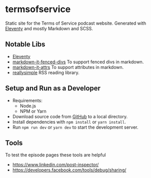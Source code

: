 # termsofservice
Static site for the Terms of Service podcast website. Generated with [Eleventy](https://www.11ty.dev/) and mostly Markdown and SCSS.

## Notable Libs
- [Eleventy](https://www.11ty.dev/)
- [markdown-it-fenced-divs](@arothuis/markdown-it-fenced-divs) To support fenced divs in markdown.
- [markdown-it-attrs](https://github.com/markdown-it/markdown-it-attrs) To support attributes in markdown.
- [reallysimple](https://github.com/scripting/reallysimple) RSS reading library.

## Setup and Run as a Developer
- Requirements:
  - Node.js
  - NPM or Yarn
- Download source code from [GitHub](https://github.com/marycamacho/termsofservice) to a local directory.
- Install dependencies with `npm install` or `yarn install`.
- Run `npm run dev` or `yarn dev` to start the development server.

## Tools
To test the episode pages these tools are helpful
- https://www.linkedin.com/post-inspector/
- https://developers.facebook.com/tools/debug/sharing/
